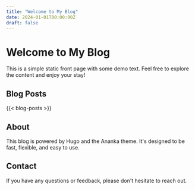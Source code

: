 ```yaml
---
title: "Welcome to My Blog"
date: 2024-01-01T00:00:00Z
draft: false
---
```


# Welcome to My Blog

This is a simple static front page with some demo text. Feel free to explore the content and enjoy your stay!

## Blog Posts

{{< blog-posts >}}

## About

This blog is powered by Hugo and the Ananka theme. It's designed to be fast, flexible, and easy to use.

## Contact

If you have any questions or feedback, please don't hesitate to reach out.
